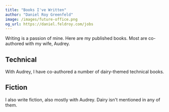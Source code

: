 ```yaml
---
title: "Books I've Written"
author: "Daniel Roy Greenfeld"
image: /images/future-office.png
og_url: https://daniel.feldroy.com/jobs
---
```



Writing is a passion of mine. Here are my published books. Most are co-authored with my wife, Audrey.

## Technical

With Audrey, I have co-authored a number of dairy-themed technical books.

## Fiction

I also write fiction, also mostly with Audrey. Dairy isn't mentioned in any of them.